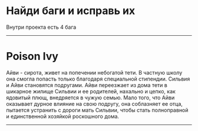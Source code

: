 # Найди баги и исправь их

Внутри проекта есть 4 бага

---

# Poison Ivy

Айви - сирота, живет на попечении небогатой тети. В частную школу она смогла попасть только благодаря специальной стипендии. Сильвия и Айви становятся подругами. Айви переезжает из дома тети в шикарное жилище Сильвии и ее родителей, нахально и цепко, как ядовитый плющ, внедряется в чужую семью. Мало того, что Айви оказывает дурное влияние на свою подругу, она соблазняет ее отца, пытается устранить с дороги мать Сильвии, чтобы стать полноправной и единственной хозяйкой роскошного дома.

---
